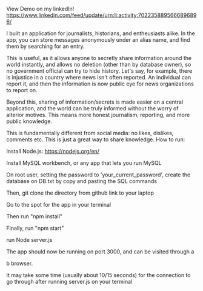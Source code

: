 View Demo on my linkedIn! https://www.linkedin.com/feed/update/urn:li:activity:7022358895666896896/

I built an application for journalists, historians, and entheusiasts alike. In the app, you can store messages anonymously under an alias name, and find them by searching for an entry.

This is useful, as it allows anyone to secretly share information around the world instantly, and allows no deletion (other than by database owner), so no government official can try to hide history. Let's say, for example, there is injustice in a country where news isn't often reported. An individual can report it, and then the information is now public eye for news organizations to report on.

Beyond this, sharing of information/secrets is made easier on a central application, and the world can be truly informed without the worry of alterior motives. This means more honest journalism, reporting, and more public knowledge.


This is fundamentally different from social media: no likes, dislikes, comments etc. This is just a great way to share knowledge.
How to run:

Install Node.js: https://nodejs.org/en/

Install MySQL workbench, or any app that lets you run MySQL

On root user, setting the password to 'your_current_password', create the database on DB.txt by copy and pasting the SQL commands

Then, git clone the directory from github link to your laptop

Go to the spot for the app in your terminal

Then run "npm install"

Finally, run "npm start"

run Node server.js

The app should now be running on port 3000, and can be visited through a 

b browser.

It may take some time (usually about 10/15 seconds) for the connection to go through after running server.js on your terminal
